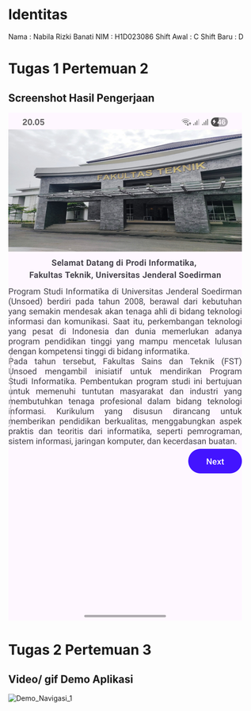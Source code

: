 # Identitas

Nama        : Nabila Rizki Banati
NIM         : H1D023086
Shift Awal  : C
Shift Baru  : D

# Tugas 1 Pertemuan 2

## Screenshot Hasil Pengerjaan

![Screenshot Tugas 1](docs/hasil.png)

# Tugas 2 Pertemuan 3

## Video/ gif Demo Aplikasi

![Demo_Navigasi_1](docs/demo_nav.gif)